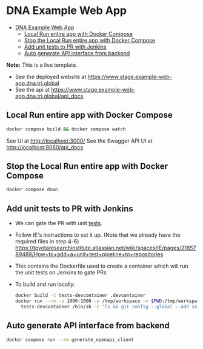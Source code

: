 # DNA Example Web App

<!-- TOC -->
* [DNA Example Web App](#dna-example-web-app)
  * [Local Run entire app with Docker Compose](#local-run-entire-app-with-docker-compose)
  * [Stop the Local Run entire app with Docker Compose](#stop-the-local-run-entire-app-with-docker-compose)
  * [Add unit tests to PR with Jenkins](#add-unit-tests-to-pr-with-jenkins)
  * [Auto generate API interface from backend](#auto-generate-api-interface-from-backend)
<!-- TOC -->

**Note:** This is a live template.

* See the deployed website at <https://www.stage.example-web-app.dna.tri.global>
* See the api at <https://www.stage.example-web-app.dna.tri.global/api_docs>

## Local Run entire app with Docker Compose

```bash
docker compose build && docker compose watch
```

See UI at  <http://localhost:3000/>
See the Swagger API UI at [http://localhost:8080/api_docs](http://localhost:8080/api_docs)

## Stop the Local Run entire app with Docker Compose

```bash
docker compose down
```

## Add unit tests to PR with Jenkins

* We can gate the PR with unit [tests](tests).
* Follow IE's instructions to set it up. (Note that we already have the required files in step 4-6)
<https://toyotaresearchinstitute.atlassian.net/wiki/spaces/IE/pages/2185789489/How+to+add+a+unit+test+pipeline+to+repositories>
* This contains the Dockerfile used to create a container which will run the
unit tests on Jenkins to gate PRs.
* To build and run locally:

    ```bash
    docker build -t tests-devcontainer .devcontainer
    docker run --rm -u 1000:1000 -w /tmp/workspace -v $PWD:/tmp/workspace -it \
      tests-devcontainer /bin/sh -c "ls && git config --global --add safe.directory /tmp/workspace && sh tests"
    ```

## Auto generate API interface from backend

```bash
docker compose run --rm generate_openapi_client
```
